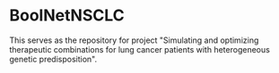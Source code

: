 # BoolNetNSCLC
This serves as the repository for project "Simulating and optimizing therapeutic combinations for lung cancer patients with heterogeneous genetic predisposition".
